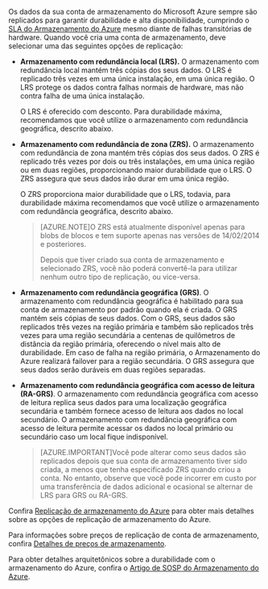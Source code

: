 Os dados da sua conta de armazenamento do Microsoft Azure sempre são replicados para garantir durabilidade e alta disponibilidade, cumprindo o [SLA do Armazenamento do Azure](http://azure.microsoft.com/support/legal/sla/) mesmo diante de falhas transitórias de hardware. Quando você cria uma conta de armazenamento, deve selecionar uma das seguintes opções de replicação:

- **Armazenamento com redundância local (LRS).** O armazenamento com redundância local mantém três cópias dos seus dados. O LRS é replicado três vezes em uma única instalação, em uma única região. O LRS protege os dados contra falhas normais de hardware, mas não contra falha de uma única instalação.  
  
	O LRS é oferecido com desconto. Para durabilidade máxima, recomendamos que você utilize o armazenamento com redundância geográfica, descrito abaixo.


- **Armazenamento com redundância de zona (ZRS).** O armazenamento com redundância de zona mantém três cópias dos seus dados. O ZRS é replicado três vezes por dois ou três instalações, em uma única região ou em duas regiões, proporcionando maior durabilidade que o LRS. O ZRS assegura que seus dados irão durar em uma única região.

	O ZRS proporciona maior durabilidade que o LRS, todavia, para durabilidade máxima recomendamos que você utilize o armazenamento com redundância geográfica, descrito abaixo.

	> [AZURE.NOTE]O ZRS está atualmente disponível apenas para blobs de blocos e tem suporte apenas nas versões de 14/02/2014 e posteriores.
	> 
	> Depois que tiver criado sua conta de armazenamento e selecionado ZRS, você não poderá convertê-la para utilizar nenhum outro tipo de replicação, ou vice-versa.

- **Armazenamento com redundância geográfica (GRS)**. O armazenamento com redundância geográfica é habilitado para sua conta de armazenamento por padrão quando ela é criada. O GRS mantém seis cópias de seus dados. Com o GRS, seus dados são replicados três vezes na região primária e também são replicados três vezes para uma região secundária a centenas de quilômetros de distância da região primária, oferecendo o nível mais alto de durabilidade. Em caso de falha na região primária, o Armazenamento do Azure realizará failover para a região secundária. O GRS assegura que seus dados serão duráveis em duas regiões separadas.


- **Armazenamento com redundância geográfica com acesso de leitura (RA-GRS)**. O armazenamento com redundância geográfica com acesso de leitura replica seus dados para uma localização geográfica secundária e também fornece acesso de leitura aos dados no local secundário. O armazenamento com redundância geográfica com acesso de leitura permite acessar os dados no local primário ou secundário caso um local fique indisponível.

	> [AZURE.IMPORTANT]Você pode alterar como seus dados são replicados depois que sua conta de armazenamento tiver sido criada, a menos que tenha especificado ZRS quando criou a conta. No entanto, observe que você pode incorrer em custo por uma transferência de dados adicional e ocasional se alternar de LRS para GRS ou RA-GRS.
 
Confira [Replicação de armazenamento do Azure](../articles/storage/storage-redundancy.md) para obter mais detalhes sobre as opções de replicação de armazenamento do Azure.

Para informações sobre preços de replicação de conta de armazenamento, confira [Detalhes de preços de armazenamento](http://azure.microsoft.com/pricing/details/storage/).

Para obter detalhes arquitetônicos sobre a durabilidade com o armazenamento do Azure, confira o [Artigo de SOSP do Armazenamento do Azure](http://blogs.msdn.com/b/windowsazurestorage/archive/2011/11/20/windows-azure-storage-a-highly-available-cloud-storage-service-with-strong-consistency.aspx).

<!---HONumber=Oct15_HO3-->